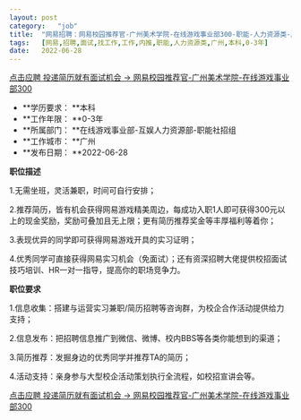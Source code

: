 ```yaml
---
layout:	post
category:	"job"
title:	"网易招聘：网易校园推荐官-广州美术学院-在线游戏事业部300-职能-人力资源类-广州本科0-3年"
tags:	[网易,招聘,面试,找工作,工作,内推,职能,人力资源类,广州,本科,0-3年]
date:	2022-06-28
---
```


[点击应聘 投递简历就有面试机会 ->  网易校园推荐官-广州美术学院-在线游戏事业部300](http://mobile.bole.netease.com/bole/boleDetail?id=41193&employeeId=346f03c3cda5f04c&key=all)



- **学历要求： **本科
- **工作年限： **0-3年
- **所属部门： **在线游戏事业部-互娱人力资源部-职能社招组
- **工作城市： **广州
- **发布日期： **2022-06-28



**职位描述**

1.无需坐班，灵活兼职，时间可自行安排；

2.推荐简历，皆有机会获得网易游戏精美周边，每成功入职1人即可获得300元以上的现金奖励，奖励可叠加且无上限；更有简历推荐奖金等丰厚福利等着你；

3.表现优异的同学即可获得网易游戏开具的实习证明；

4.优秀同学可直接获得网易实习机会（免面试）；还有资深招聘大佬提供校招面试技巧培训、HR一对一指导，提高你的职场竞争力。



**职位要求**

1.信息收集：搭建与运营实习兼职/简历招聘等咨询群，为校企合作活动提供给力支持；

2.信息发布：把招聘信息推广到微信、微博、校内BBS等各类你能想到的渠道；

3.简历推荐：发掘身边的优秀同学并推荐TA的简历；

4.活动支持：亲身参与大型校企活动策划执行全流程，如校招宣讲会等。



[点击应聘 投递简历就有面试机会 ->  网易校园推荐官-广州美术学院-在线游戏事业部300](http://mobile.bole.netease.com/bole/boleDetail?id=41193&employeeId=346f03c3cda5f04c&key=all)